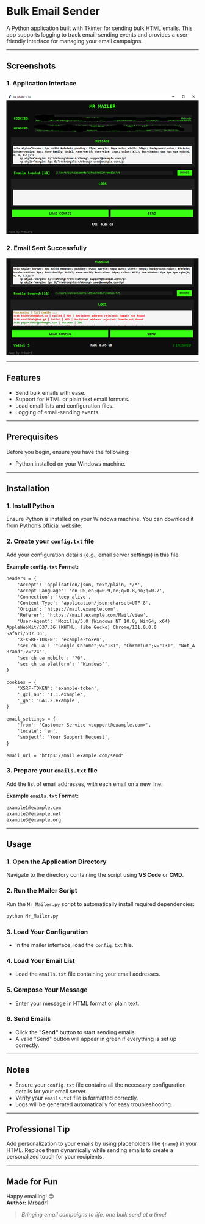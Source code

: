 # Bulk Email Sender

A Python application built with Tkinter for sending bulk HTML emails. This app supports logging to track email-sending events and provides a user-friendly interface for managing your email campaigns.

---

## Screenshots

### 1. Application Interface
![Application Interface](screenshots/interface.png)

### 2. Email Sent Successfully
![Email Sent](screenshots/sending.png)

---

## Features
- Send bulk emails with ease.
- Support for HTML or plain text email formats.
- Load email lists and configuration files.
- Logging of email-sending events.

---

## Prerequisites

Before you begin, ensure you have the following:
- Python installed on your Windows machine.

---

## Installation

### 1. **Install Python**
Ensure Python is installed on your Windows machine. You can download it from [Python’s official website](https://www.python.org/).

### 2. **Create your `config.txt` file**
Add your configuration details (e.g., email server settings) in this file.

**Example `config.txt` Format:**
```plaintext
headers = {
    'Accept': 'application/json, text/plain, */*',
    'Accept-Language': 'en-US,en;q=0.9,de;q=0.8,no;q=0.7',
    'Connection': 'keep-alive',
    'Content-Type': 'application/json;charset=UTF-8',
    'Origin': 'https://mail.example.com',
    'Referer': 'https://mail.example.com/Mail/view',
    'User-Agent': 'Mozilla/5.0 (Windows NT 10.0; Win64; x64) AppleWebKit/537.36 (KHTML, like Gecko) Chrome/131.0.0.0 Safari/537.36',
    'X-XSRF-TOKEN': 'example-token',
    'sec-ch-ua': '"Google Chrome";v="131", "Chromium";v="131", "Not_A Brand";v="24"',
    'sec-ch-ua-mobile': '?0',
    'sec-ch-ua-platform': '"Windows"',
}

cookies = {
    'XSRF-TOKEN': 'example-token',
    '_gcl_au': '1.1.example',
    '_ga': 'GA1.2.example',
}

email_settings = {
    'from': 'Customer Service <support@example.com>',
    'locale': 'en',
    'subject': 'Your Support Request',
}

email_url = "https://mail.example.com/send"
```

### 3. **Prepare your `emails.txt` file**
Add the list of email addresses, with each email on a new line.

**Example `emails.txt` Format:**
```plaintext
example1@example.com
example2@example.net
example3@example.org
```

---

## Usage

### 1. Open the Application Directory
Navigate to the directory containing the script using **VS Code** or **CMD**.

### 2. Run the Mailer Script
Run the `Mr_Mailer.py` script to automatically install required dependencies:
```bash
python Mr_Mailer.py
```

### 3. Load Your Configuration
- In the mailer interface, load the `config.txt` file.

### 4. Load Your Email List
- Load the `emails.txt` file containing your email addresses.

### 5. Compose Your Message
- Enter your message in HTML format or plain text.

### 6. Send Emails
- Click the **"Send"** button to start sending emails.
- A valid "Send" button will appear in green if everything is set up correctly.

---

## Notes

- Ensure your `config.txt` file contains all the necessary configuration details for your email server.
- Verify your `emails.txt` file is formatted correctly.
- Logs will be generated automatically for easy troubleshooting.

---

## Professional Tip
Add personalization to your emails by using placeholders like `{name}` in your HTML. Replace them dynamically while sending emails to create a personalized touch for your recipients.

---

## Made for Fun
Happy emailing! 😊  
**Author:** Mrbadr1

> _Bringing email campaigns to life, one bulk send at a time!_


